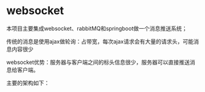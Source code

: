 # websocket

本项目主要集成websocket、rabbitMQ和springboot做一个消息推送系统；

传统的消息是使用ajax做轮询：占带宽，每次ajax请求会有大量的请求头，可能消息内容很少

websocket优势：服务器与客户端之间的标头信息很少，服务器可以直接推送消息给客户端。


主要的架构如下：





